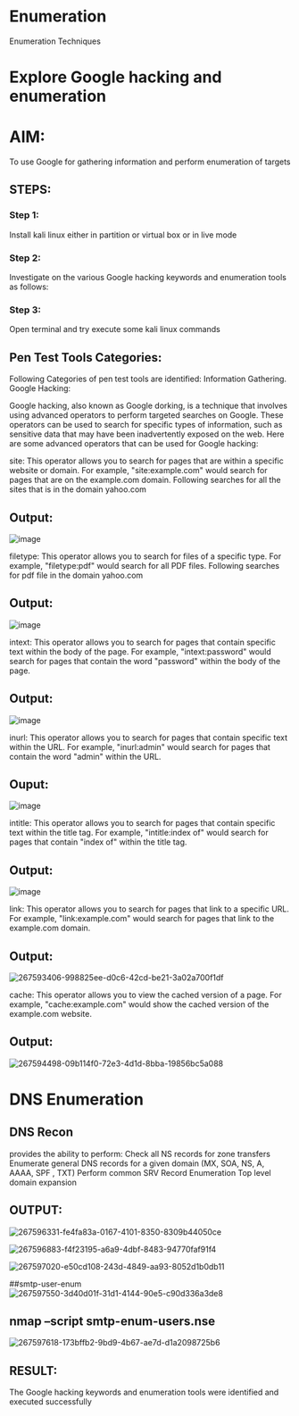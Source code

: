# Enumeration
Enumeration Techniques

# Explore Google hacking and enumeration 

# AIM:

To use Google for gathering information and perform enumeration of targets

## STEPS:

### Step 1:

Install kali linux either in partition or virtual box or in live mode

### Step 2:

Investigate on the various Google hacking keywords and enumeration tools as follows:


### Step 3:
Open terminal and try execute some kali linux commands

## Pen Test Tools Categories:  

Following Categories of pen test tools are identified:
Information Gathering.
Google Hacking:

Google hacking, also known as Google dorking, is a technique that involves using advanced operators to perform targeted searches on Google. These operators can be used to search for specific types of information, such as sensitive data that may have been inadvertently exposed on the web. Here are some advanced operators that can be used for Google hacking:

site: This operator allows you to search for pages that are within a specific website or domain. For example, "site:example.com" would search for pages that are on the example.com domain.
Following searches for all the sites that is in the domain yahoo.com
## Output:
![image](https://github.com/Sanjay-2610/Enumeration/assets/91368803/29b7f4a4-8592-454b-a54b-caf69e71f14a)


filetype: This operator allows you to search for files of a specific type. For example, "filetype:pdf" would search for all PDF files.
Following searches for pdf file in the domain yahoo.com
## Output:
![image](https://github.com/Sanjay-2610/Enumeration/assets/91368803/56e11e44-d95b-4a20-9111-eefd76f2a8ff)




intext: This operator allows you to search for pages that contain specific text within the body of the page. For example, "intext:password" would search for pages that contain the word "password" within the body of the page.
## Output:
![image](https://github.com/Sanjay-2610/Enumeration/assets/91368803/6cb7e7be-fdaa-4bfc-8e2b-5b28b92d1423)



inurl: This operator allows you to search for pages that contain specific text within the URL. For example, "inurl:admin" would search for pages that contain the word "admin" within the URL.
## Ouput:
![image](https://github.com/Sanjay-2610/Enumeration/assets/91368803/e5ff3173-bfb9-46df-8838-406a361adb53)


intitle: This operator allows you to search for pages that contain specific text within the title tag. For example, "intitle:index of" would search for pages that contain "index of" within the title tag.
## Output:
![image](https://github.com/Sanjay-2610/Enumeration/assets/91368803/55e4a413-79e2-4748-9699-887a7b6d2509)


link: This operator allows you to search for pages that link to a specific URL. For example, "link:example.com" would search for pages that link to the example.com domain.
## Output:
![267593406-998825ee-d0c6-42cd-be21-3a02a700f1df](https://github.com/Sanjay-2610/Enumeration/assets/91368803/24e326a2-2d23-40d5-bffd-911ff4461f39)


cache: This operator allows you to view the cached version of a page. For example, "cache:example.com" would show the cached version of the example.com website.
## Output:
![267594498-09b114f0-72e3-4d1d-8bba-19856bc5a088](https://github.com/Sanjay-2610/Enumeration/assets/91368803/e1c7bcef-d36f-434c-887e-89c3eac58a1c)

 
# DNS Enumeration


## DNS Recon
provides the ability to perform:
Check all NS records for zone transfers
Enumerate general DNS records for a given domain (MX, SOA, NS, A, AAAA, SPF , TXT)
Perform common SRV Record Enumeration
Top level domain expansion
## OUTPUT:
![267596331-fe4fa83a-0167-4101-8350-8309b44050ce](https://github.com/Sanjay-2610/Enumeration/assets/91368803/20beeab7-fefe-4b09-a1fe-1de18bbdd26b)

![267596883-f4f23195-a6a9-4dbf-8483-94770faf91f4](https://github.com/Sanjay-2610/Enumeration/assets/91368803/59f5e903-67ba-49e9-829a-2d86b5f272c9)

![267597020-e50cd108-243d-4849-aa93-8052d1b0db11](https://github.com/Sanjay-2610/Enumeration/assets/91368803/11d67699-b7df-4cc9-a22f-d9fea64911a5)




##smtp-user-enum
![267597550-3d40d01f-31d1-4144-90e5-c90d336a3de8](https://github.com/Sanjay-2610/Enumeration/assets/91368803/3d5c13cb-7de1-4917-ad77-58fc35791f7d)



## nmap –script smtp-enum-users.nse <hostname>
![267597618-173bffb2-9bd9-4b67-ae7d-d1a2098725b6](https://github.com/Sanjay-2610/Enumeration/assets/91368803/67d820c5-8b2b-4ff4-9aa7-bff6010e4809)

  

## RESULT:
The Google hacking keywords and enumeration tools were identified and executed successfully
